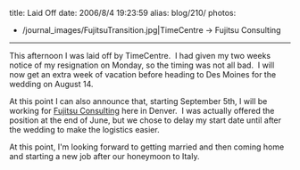 title: Laid Off
date: 2006/8/4 19:23:59
alias: blog/210/
photos:
- /journal_images/FujitsuTransition.jpg|TimeCentre -> Fujitsu Consulting
---
This afternoon I was laid off by TimeCentre.  I had given my two weeks notice of my resignation on Monday, so the timing was not all bad.  I will now get an extra week of vacation before heading to Des Moines for the wedding on August 14. 

At this point I can also announce that, starting September 5th, I will be working for [Fujitsu Consulting](http://us.fujitsu.com) here in Denver.  I was actually offered the position at the end of June, but we chose to delay my start date until after the wedding to make the logistics easier.

At this point, I'm looking forward to getting married and then coming home and starting a new job after our honeymoon to Italy.